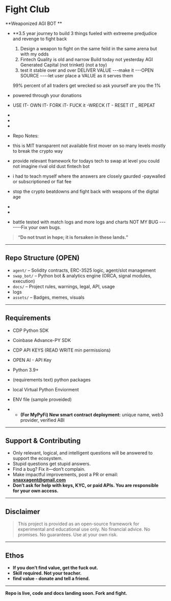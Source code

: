 # Fight Club

**Weaponized AGI BOT  **

- **3.5 year journey to build 3 things fueled with extreeme predjudice and revenge to fight back
  1. Design a weapon to fight on the same feild in the same arena but with my odds
  2. Fintech Quality is old and narrow Build today not yesterday  AGI Generated Capital (not trinket) (not a toy)
  3. test it stable over and over DELIVER VALUE ---make it ---OPEN SOURCE ----let user place a VALUE as it serves them

    99% percent of all traders get wrecked so ask yourself are you the 1%

- powered through your donations
- USE IT- OWN IT- FORK iT- FUCK it -WRECK IT - RESET IT _ REPEAT 

- 
-
-
- Repo Notes:
- this is MIT transparent not available first mover on so many levels mostly to break the crypto way
- provide relevant framework for todays tech to swap at level you could not imagine rival old dust fintech bot
- i had to teach myself where the answers are closely gaurded -paywalled or subscriptioned or flat fee
- stop the crypto beatdowns and fight back with weapons of the digital age 
-
-
- battle tested with match logs and more logs and charts NOT MY BUG -------Fix your own bugs.

  

> **“Do not trust in hope; it is forsaken in these lands.”**
---

## Repo Structure (OPEN)

- `agent/` – Solidity contracts, ERC-3525 logic, agent/slot management
- `swap_bot/` – Python bot & analytics engine (ORCA, signal modules, execution)
- `docs/` – Project rules, warnings, legal, API, usage
-  logs
- `assets/` – Badges, memes, visuals

---

## Requirements

- CDP Python SDK
- Coinbase Advance-PY SDK
- CDP API KEYS (READ WRITE min permissions)
- OPEN AI - API Key
- Python 3.9+
- (requirements text) python packages
- local Virtual Python Enviorment
- ENV file (sample proveided)

- - **(For MyPyFi) New smart contract deployment:** unique name, web3 provider, verified ABI


---

## Support & Contributing

- Only relevant, logical, and intelligent questions will be answered to support the ecosystem.
- Stupid questions get stupid answers.
- Find a bug? Fix it—don’t complain.
- Make impactful improvements, post a PR or email: **snaxxagent@gmail.com**
- **Don’t ask for help with keys, KYC, or paid APIs. You are responsible for your own access.**

---

## Disclaimer

> This project is provided as an open-source framework for experimental and educational use only.
> No financial advice. No promises. No guarantees. Use at your own risk.

---

## Ethos

- **If you don’t find value, get the fuck out.**
- **Skill required. Not your teacher.**
- **find value - donate and tell a friend.**

---

**Repo is live, code and docs landing soon. Fork and fight.**


